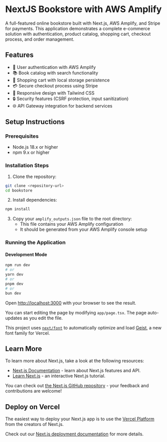 # NextJS Bookstore with AWS Amplify

A full-featured online bookstore built with Next.js, AWS Amplify, and Stripe for payments. This application demonstrates a complete e-commerce solution with authentication, product catalog, shopping cart, checkout process, and order management.

## Features

- 🔐 User authentication with AWS Amplify
- 📚 Book catalog with search functionality
- 🛒 Shopping cart with local storage persistence
- 💳 Secure checkout process using Stripe
- 📱 Responsive design with Tailwind CSS
- 🔒 Security features (CSRF protection, input sanitization)
- 🌐 API Gateway integration for backend services

## Setup Instructions

### Prerequisites

- Node.js 18.x or higher
- npm 9.x or higher

### Installation Steps

1. Clone the repository:

```bash
git clone <repository-url>
cd bookstore
```

2. Install dependencies:

```bash
npm install
```

3. Copy your `amplify_outputs.json` file to the root directory:
   - This file contains your AWS Amplify configuration
   - It should be generated from your AWS Amplify console setup



### Running the Application

#### Development Mode

```bash
npm run dev
# or
yarn dev
# or
pnpm dev
# or
bun dev
```

Open [http://localhost:3000](http://localhost:3000) with your browser to see the result.

You can start editing the page by modifying `app/page.tsx`. The page auto-updates as you edit the file.

This project uses [`next/font`](https://nextjs.org/docs/app/building-your-application/optimizing/fonts) to automatically optimize and load [Geist](https://vercel.com/font), a new font family for Vercel.

## Learn More

To learn more about Next.js, take a look at the following resources:

- [Next.js Documentation](https://nextjs.org/docs) - learn about Next.js features and API.
- [Learn Next.js](https://nextjs.org/learn) - an interactive Next.js tutorial.

You can check out [the Next.js GitHub repository](https://github.com/vercel/next.js) - your feedback and contributions are welcome!

## Deploy on Vercel

The easiest way to deploy your Next.js app is to use the [Vercel Platform](https://vercel.com/new?utm_medium=default-template&filter=next.js&utm_source=create-next-app&utm_campaign=create-next-app-readme) from the creators of Next.js.

Check out our [Next.js deployment documentation](https://nextjs.org/docs/app/building-your-application/deploying) for more details.

